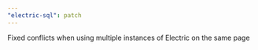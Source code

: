 ```yaml
---
"electric-sql": patch
---
```


Fixed conflicts when using multiple instances of Electric on the same page

